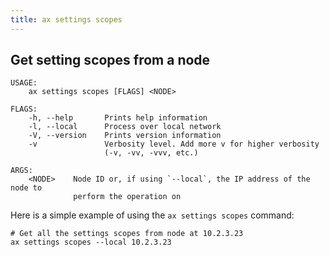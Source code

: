 ```yaml
---
title: ax settings scopes
---
```


## Get setting scopes from a node

```
USAGE:
    ax settings scopes [FLAGS] <NODE>

FLAGS:
    -h, --help       Prints help information
    -l, --local      Process over local network
    -V, --version    Prints version information
    -v               Verbosity level. Add more v for higher verbosity
                     (-v, -vv, -vvv, etc.)

ARGS:
    <NODE>    Node ID or, if using `--local`, the IP address of the node to
              perform the operation on
```

Here is a simple example of using the `ax settings scopes` command:

```
# Get all the settings scopes from node at 10.2.3.23
ax settings scopes --local 10.2.3.23
```
